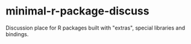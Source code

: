 # minimal-r-package-discuss
Discussion place for R packages built with "extras", special libraries and bindings. 
